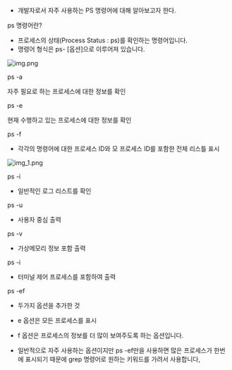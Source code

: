 
- 개발자로서 자주 사용하는 PS 명령어에 대해 알아보고자 한다.


ps 명령어란?
- 프로세스의 상태(Process Status : ps)를 확인하는 명령어입니다.
- 명령어 형식은 ps- [옵션]으로 이루어져 있습니다.

![img.png](../../../etc/image/Linux_Command_image/img.png)


ps -a

자주 필요로 하는 프로세스에 대한 정보를 확인

ps -e

현재 수행하고 있는 프로세스에 대한 정보를 확인


ps -f

- 각각의 명령어에 대한 프로세스 ID와 모 프로세스 ID를 포함한 전체 리스틀 표시

![img_1.png](../../../etc/image/Linux_Command_image/img_1.png)



ps -i

- 일반적인 로그 리스트를 확인



ps -u

- 사용자 중심 출력



ps -v

- 가상메모리 정보 포함 출력



ps -i

- 터미널 제어 프로세스를 포함하여 출력



ps -ef

- 두가지 옵션을 추가한 것

- e 옵션은 모든 프로세스를 표시

- f 옵션은 프로세스의 정보를 더 많이 보여주도록 하는 옵션입니다.

- 일반적으로 자주 사용하는 옵션이지만 ps -ef만을 사용하면 많은 프로세스가 한번에 표시되기 때문에 grep 명령어로 원하는 키워드를 가려서 사용합니다,